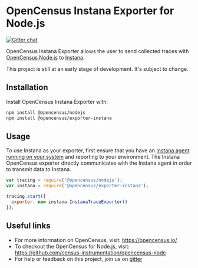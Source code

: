# OpenCensus Instana Exporter for Node.js
[![Gitter chat][gitter-image]][gitter-url]

OpenCensus Instana Exporter allows the user to send collected traces with [OpenCensus Node.js](https://github.com/census-instrumentation/opencensus-node) to [Instana](https://www.instana.com/).

This project is still at an early stage of development. It's subject to change.

## Installation

Install OpenCensus Instana Exporter with:
```bash
npm install @opencensus/nodejs
npm install @opencensus/exporter-instana
```

## Usage
To use Instana as your exporter, first ensure that you have an [Instana agent running on your system](https://docs.instana.io/quick_start/getting_started/) and reporting to your environment. The Instana OpenCensus exporter directly communicates with the Instana agent in order to transmit data to Instana. 

```javascript
var tracing = require('@opencensus/nodejs');
var instana = require('@opencensus/exporter-instana');

tracing.start({
  exporter: new instana.InstanaTraceExporter()
});
```

## Useful links
- For more information on OpenCensus, visit: <https://opencensus.io/>
- To checkout the OpenCensus for Node.js, visit: <https://github.com/census-instrumentation/opencensus-node>
- For help or feedback on this project, join us on [gitter](https://gitter.im/census-instrumentation/Lobby)

[gitter-image]: https://badges.gitter.im/census-instrumentation/lobby.svg
[gitter-url]: https://gitter.im/census-instrumentation/lobby?utm_source=badge&utm_medium=badge&utm_campaign=pr-badge&utm_content=badge
